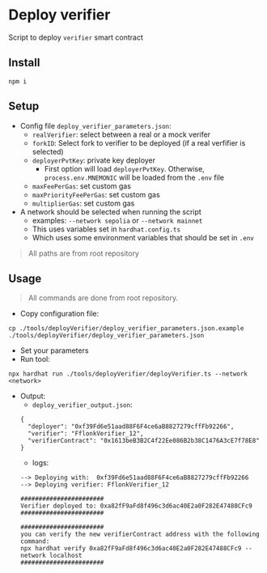 # Deploy verifier
Script to deploy `verifier` smart contract

## Install
```
npm i
```

## Setup
- Config file `deploy_verifier_parameters.json`:
  - `realVerifier`: select between a real or a mock verifer
  - `forkID`: Select fork to verifier to be deployed (if a real verfifier is selected)
  - `deployerPvtKey`: private key deployer
    - First option will load `deployerPvtKey`. Otherwise, `process.env.MNEMONIC` will be loaded from the `.env` file
  - `maxFeePerGas`: set custom gas
  - `maxPriorityFeePerGas`: set custom gas
  - `multiplierGas`: set custom gas
- A network should be selected when running the script
  - examples: `--network sepolia` or `--network mainnet`
  - This uses variables set in `hardhat.config.ts`
  - Which uses some environment variables that should be set in `.env`
> All paths are from root repository

## Usage
> All commands are done from root repository.

- Copy configuration file:
```
cp ./tools/deployVerifier/deploy_verifier_parameters.json.example ./tools/deployVerifier/deploy_verifier_parameters.json
```
- Set your parameters
- Run tool:
```
npx hardhat run ./tools/deployVerifier/deployVerifier.ts --network <network>
```
- Output:
  - `deploy_verifier_output.json`:
  ```
  {
    "deployer": "0xf39Fd6e51aad88F6F4ce6aB8827279cffFb92266",
    "verifier": "FflonkVerifier_12",
    "verifierContract": "0x1613beB3B2C4f22Ee086B2b38C1476A3cE7f78E8"
  }
  ```
  - logs:
  ```
  --> Deploying with:  0xf39Fd6e51aad88F6F4ce6aB8827279cffFb92266
  --> Deploying verifier: FflonkVerifier_12
  
  #######################
  Verifier deployed to: 0xa82fF9aFd8f496c3d6ac40E2a0F282E47488CFc9
  #######################
  
  #######################
  you can verify the new verifierContract address with the following command:
  npx hardhat verify 0xa82fF9aFd8f496c3d6ac40E2a0F282E47488CFc9 --network localhost
  #######################
  ```